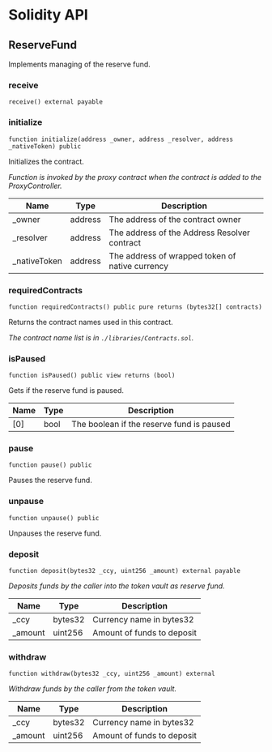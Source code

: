 # Solidity API

## ReserveFund

Implements managing of the reserve fund.

### receive

```solidity
receive() external payable
```

### initialize

```solidity
function initialize(address _owner, address _resolver, address _nativeToken) public
```

Initializes the contract.

_Function is invoked by the proxy contract when the contract is added to the ProxyController._

| Name | Type | Description |
| ---- | ---- | ----------- |
| _owner | address | The address of the contract owner |
| _resolver | address | The address of the Address Resolver contract |
| _nativeToken | address | The address of wrapped token of native currency |

### requiredContracts

```solidity
function requiredContracts() public pure returns (bytes32[] contracts)
```

Returns the contract names used in this contract.

_The contract name list is in `./libraries/Contracts.sol`._

### isPaused

```solidity
function isPaused() public view returns (bool)
```

Gets if the reserve fund is paused.

| Name | Type | Description |
| ---- | ---- | ----------- |
| [0] | bool | The boolean if the reserve fund is paused |

### pause

```solidity
function pause() public
```

Pauses the reserve fund.

### unpause

```solidity
function unpause() public
```

Unpauses the reserve fund.

### deposit

```solidity
function deposit(bytes32 _ccy, uint256 _amount) external payable
```

_Deposits funds by the caller into the token vault as reserve fund._

| Name | Type | Description |
| ---- | ---- | ----------- |
| _ccy | bytes32 | Currency name in bytes32 |
| _amount | uint256 | Amount of funds to deposit |

### withdraw

```solidity
function withdraw(bytes32 _ccy, uint256 _amount) external
```

_Withdraw funds by the caller from the token vault._

| Name | Type | Description |
| ---- | ---- | ----------- |
| _ccy | bytes32 | Currency name in bytes32 |
| _amount | uint256 | Amount of funds to deposit |

